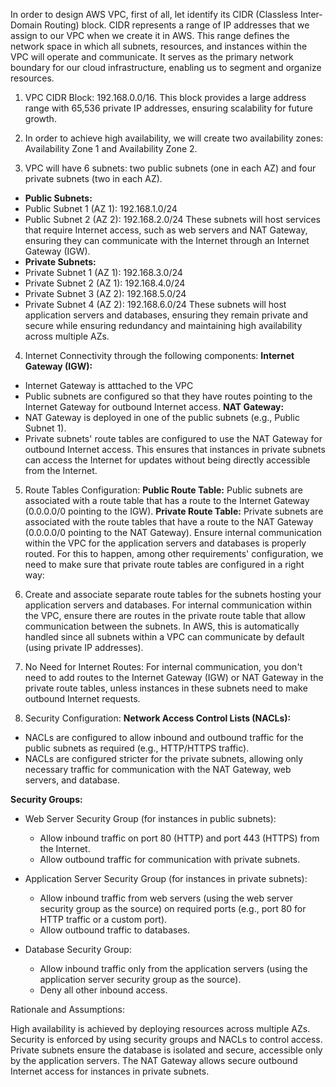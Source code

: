 In order to design AWS VPC, first of all, let identify its CIDR (Classless Inter-Domain Routing) block. CIDR represents a range of IP addresses that we assign to our VPC when we create it in AWS. This range defines the network space in which all subnets, resources, and instances within the VPC will operate and communicate. It serves as the primary network boundary for our cloud infrastructure, enabling us to segment and organize resources.

1. VPC CIDR Block: 192.168.0.0/16. This block provides a large address range with 65,536 private IP addresses, ensuring scalability for future growth.

2. In order to achieve high availability, we will create two availability zones: Availability Zone 1 and Availability Zone 2. 

3. VPC will have 6 subnets: two public subnets (one in each AZ) and four private subnets (two in each AZ).
* **Public Subnets:**
* Public Subnet 1 (AZ 1): 192.168.1.0/24
* Public Subnet 2 (AZ 2): 192.168.2.0/24
These subnets will host services that require Internet access, such as web servers and NAT Gateway, ensuring they can communicate with the Internet through an Internet Gateway (IGW).
* **Private Subnets:**
* Private Subnet 1 (AZ 1): 192.168.3.0/24
* Private Subnet 2 (AZ 1): 192.168.4.0/24
* Private Subnet 3 (AZ 2): 192.168.5.0/24
* Private Subnet 4 (AZ 2): 192.168.6.0/24
These subnets will host application servers and databases, ensuring they remain private and secure while ensuring redundancy and maintaining high availability across multiple AZs.

4. Internet Connectivity through the following components:
**Internet Gateway (IGW):**
* Internet Gateway is atttached to the VPC
* Public subnets are configured so that they have routes pointing to the Internet Gateway for outbound Internet access.
**NAT Gateway:**
* NAT Gateway is deployed in one of the public subnets (e.g., Public Subnet 1).
* Private subnets' route tables are configured to use the NAT Gateway for outbound Internet access. This ensures that instances in private subnets can access the Internet for updates without being directly accessible from the Internet.

5. Route Tables Configuration:
**Public Route Table:**
Public subnets are associated with a route table that has a route to the Internet Gateway (0.0.0.0/0 pointing to the IGW).
**Private Route Table:**
Private subnets are associated with the route tables that have a route to the NAT Gateway (0.0.0.0/0 pointing to the NAT Gateway).
Ensure internal communication within the VPC for the application servers and databases is properly routed. For this to happen, among other requirements' configuration, we need to make sure that private route tables are configured in a right way:
1. Create and associate separate route tables for the subnets hosting your application servers and databases.
For internal communication within the VPC, ensure there are routes in the private route table that allow communication between the subnets. In AWS, this is automatically handled since all subnets within a VPC can communicate by default (using private IP addresses).
2. No Need for Internet Routes: For internal communication, you don't need to add routes to the Internet Gateway (IGW) or NAT Gateway in the private route tables, unless instances in these subnets need to make outbound Internet requests.

6. Security Configuration:
**Network Access Control Lists (NACLs):**
* NACLs are configured to allow inbound and outbound traffic for the public subnets as required (e.g., HTTP/HTTPS traffic).
* NACLs are configured stricter for the private subnets, allowing only necessary traffic for communication with the NAT Gateway, web servers, and database.

**Security Groups:**
* Web Server Security Group (for instances in public subnets):
    * Allow inbound traffic on port 80 (HTTP) and port 443 (HTTPS) from the Internet.
    * Allow outbound traffic for communication with private subnets.

* Application Server Security Group (for instances in private subnets):
    * Allow inbound traffic from web servers (using the web server security group as the source) on required ports (e.g., port 80 for HTTP traffic or a custom port).
    * Allow outbound traffic to databases.

* Database Security Group:
    * Allow inbound traffic only from the application servers (using the application server security group as the source).
    * Deny all other inbound access.

Rationale and Assumptions:

High availability is achieved by deploying resources across multiple AZs.
Security is enforced by using security groups and NACLs to control access.
Private subnets ensure the database is isolated and secure, accessible only by the application servers.
The NAT Gateway allows secure outbound Internet access for instances in private subnets.